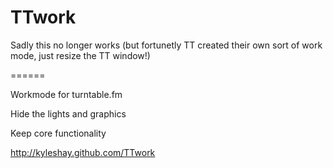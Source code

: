 TTwork
======

Sadly this no longer works (but fortunetly TT created their own sort of work mode, just resize the TT window!)

======

Workmode for turntable.fm

Hide the lights and graphics

Keep core functionality

http://kyleshay.github.com/TTwork

